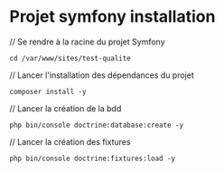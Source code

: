 # Projet symfony installation

// Se rendre à la racine du projet Symfony

```shell
cd /var/www/sites/test-qualite
```

// Lancer l'installation des dépendances du projet

```shell
composer install -y
```

// Lancer la création de la bdd

```shell
php bin/console doctrine:database:create -y
```

// Lancer la création des fixtures

```shell
php bin/console doctrine:fixtures:load -y
```